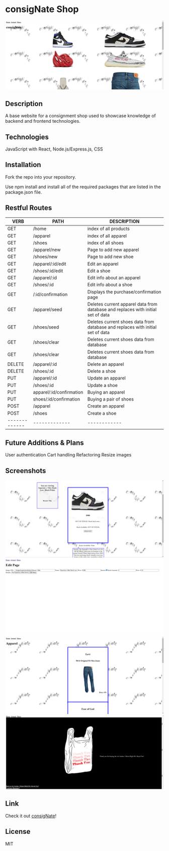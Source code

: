 # consigNate Shop

![Index Page](public/images/home_page.JPG)

## Description

A base website for a consignment shop used to showcase knowledge of backend and frontend technologies.

## Technologies 

JavaScript with React, Node.js/Express.js, CSS


## Installation

Fork the repo into your repository.

Use npm install and install all of the required packages that are listed in the package.json file.

## Restful Routes

|   VERB | PATH | DESCRIPTION
| ------------- | ------------- | ------------ |
| GET | /home | index of all products
| GET | /apparel | index of all apparel
| GET | /shoes | index of all shoes
| GET | /apparel/new | Page to add new apparel
| GET | /shoes/new | Page to add new shoe
| GET | /apparel/:id/edit | Edit an apparel
| GET | /shoes/:id/edit | Edit a shoe
| GET | /apparel/:id | Edit info about an apparel
| GET | /shoes/:id | Edit info about a shoe
| GET | /:id/confirmation | Displays the purchase/confirmation page
| GET | /apparel/seed | Deletes current apparel data from database and replaces with initial set of data 
| GET | /shoes/seed | Deletes current shoes data from database and replaces with initial set of data 
| GET | /shoes/clear | Deletes current shoes data from database
| GET | /shoes/clear | Deletes current shoes data from database
| DELETE | /apparel/:id | Delete an apparel 
| DELETE | /shoes/:id | Delete a shoe
| PUT | /apparel/:id | Update an apparel
| PUT | /shoes/:id | Update a shoe
| PUT | apparel/:id/confirmation | Buying an apparel
| PUT | shoes/:id/confirmation | Buying a pair of shoes
| POST | /apparel | Create an apparel
| POST | /shoes| Create a shoe
| ------------- | ------------- | ------------ |


## Future Additions & Plans

User authentication
Cart handling
Refactoring
Resize images

## Screenshots

![Show Page](public/images/show_page.JPG)
![Edit Page](public/images/edit_page.JPG)
![Apparel Index](public/images/apparel_index.JPG)
![Confirmation Page](public/images/confirm_page.JPG)


## Link
Check it out [consigNate](https://ncrawfordconsignate.cyclic.app/ "Not Working..")!


## License

MIT